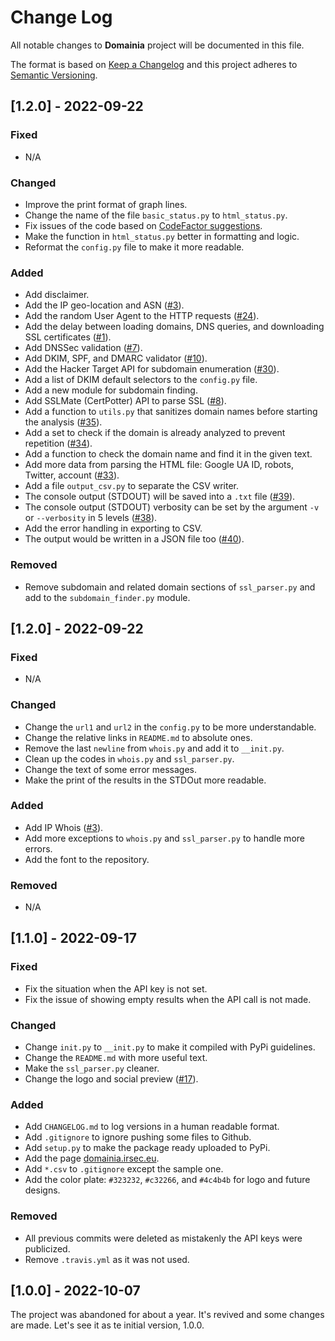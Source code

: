 # Change Log
All notable changes to **Domainia** project will be documented in this file.
 
The format is based on [Keep a Changelog](http://keepachangelog.com/)
and this project adheres to [Semantic Versioning](http://semver.org/).


## [1.2.0] - 2022-09-22
### Fixed
- N/A

### Changed
- Improve the print format of graph lines.
- Change the name of the file `basic_status.py` to `html_status.py`.
- Fix issues of the code based on [CodeFactor suggestions](https://www.codefactor.io/repository/github/namnamir/domainia/issues).
- Make the function in `html_status.py` better in formatting and logic.
- Reformat the `config.py` file to make it more readable.

### Added
- Add disclaimer.
- Add the IP geo-location and ASN ([#3](https://github.com/namnamir/domainia/issues/3)).
- Add the random User Agent to the HTTP requests ([#24](https://github.com/namnamir/domainia/issues/24)).
- Add the delay between loading domains, DNS queries, and downloading SSL certificates ([#1](https://github.com/namnamir/domainia/issues/1)).
- Add DNSSec validation ([#7](https://github.com/namnamir/domainia/issues/7)).
- Add DKIM, SPF, and DMARC validator ([#10](https://github.com/namnamir/domainia/issues/10)).
- Add the Hacker Target API for subdomain enumeration ([#30](https://github.com/namnamir/domainia/issues/30)).
- Add a list of DKIM default selectors to the `config.py` file.
- Add a new module for subdomain finding.
- Add SSLMate (CertPotter) API to parse SSL ([#8](https://github.com/namnamir/domainia/issues/8)).
- Add a function to `utils.py` that sanitizes domain names before starting the analysis ([#35](https://github.com/namnamir/domainia/issues/35)).
- Add a set to check if the domain is already analyzed to prevent repetition ([#34](https://github.com/namnamir/domainia/issues/34)).
- Add a function to check the domain name and find it in the given text.
- Add more data from parsing the HTML file: Google UA ID, robots, Twitter, account ([#33](https://github.com/namnamir/domainia/issues/33)).
- Add a file `output_csv.py` to separate the CSV writer.
- The console output (STDOUT) will be saved into a `.txt` file ([#39](https://github.com/namnamir/domainia/issues/39)).
- The console output (STDOUT) verbosity can be set by the argument `-v` or `--verbosity` in 5 levels ([#38](https://github.com/namnamir/domainia/issues/38)).
- Add the error handling in exporting to CSV.
- The output would be written in a JSON file too ([#40](https://github.com/namnamir/domainia/issues/40)).

### Removed
- Remove subdomain and related domain sections of `ssl_parser.py` and add to the `subdomain_finder.py` module.


## [1.2.0] - 2022-09-22
### Fixed
- N/A

### Changed
- Change the `url1` and `url2` in the `config.py` to be more understandable.
- Change the relative links in `README.md` to absolute ones.
- Remove the last `newline` from `whois.py` and add it to `__init.py`.
- Clean up the codes in `whois.py` and `ssl_parser.py`.
- Change the text of some error messages.
- Make the print of the results in the STDOut more readable.

### Added
- Add IP Whois ([#3](https://github.com/namnamir/domainia/issues/3)).
- Add more exceptions to `whois.py` and `ssl_parser.py` to handle more errors.
- Add the font to the repository.

### Removed
- N/A


## [1.1.0] - 2022-09-17
### Fixed
- Fix the situation when the API key is not set.
- Fix the issue of showing empty results when the API call is not made.

### Changed
- Change `init.py` to `__init.py` to make it compiled with PyPi guidelines.
- Change the `README.md` with more useful text.
- Make the `ssl_parser.py` cleaner.
- Change the logo and social preview ([#17](https://github.com/namnamir/domainia/issues/17)).

### Added
- Add `CHANGELOG.md` to log versions in a human readable format.
- Add `.gitignore` to ignore pushing some files to Github.
- Add `setup.py` to make the package ready uploaded to PyPi.
- Add the page [domainia.irsec.eu](https://domainia.irsec.eu).
- Add `*.csv` to `.gitignore` except the sample one.
- Add the color plate: `#323232`, `#c32266`, and `#4c4b4b` for logo and future designs.

### Removed
- All previous commits were deleted as mistakenly the API keys were publicized.
- Remove `.travis.yml` as it was not used.


## [1.0.0] - 2022-10-07
The project was abandoned for about a year. It's revived and some changes are 
made. Let's see it as te initial version, 1.0.0.
